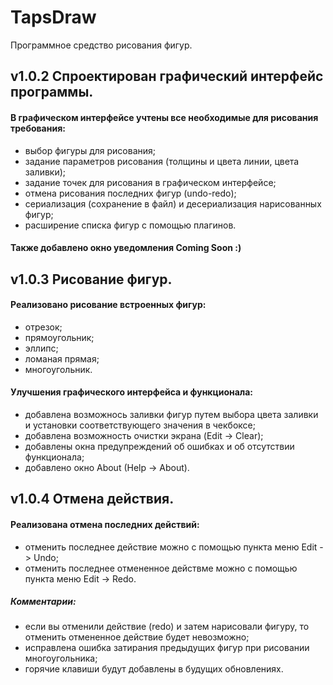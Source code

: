# TapsDraw

Программное средство рисования фигур.

v1.0.2 Спроектирован графический интерфейс программы.
-------

#### В графическом интерфейсе учтены все необходимые для рисования требования:
* выбор фигуры для рисования;
* задание параметров рисования (толщины и цвета линии, цвета заливки);
* задание точек для рисования в графическом интерфейсе;
* отмена рисования последних фигур (undo-redo);
* сериализация (сохранение в файл) и десериализация нарисованных фигур;
* расширение списка фигур с помощью плагинов.

#### Также добавлено окно уведомления Coming Soon :)

v1.0.3 Рисование фигур.
-------

#### Реализовано рисование встроенных фигур:
* отрезок;
* прямоугольник;
* эллипс;
* ломаная прямая;
* многоугольник.

#### Улучшения графического интерфейса и функционала:
* добавлена возможнось заливки фигур путем выбора цвета заливки и установки соответствующего значения в чекбоксе;
* добавлена возможность очистки экрана (Edit -> Clear);
* добавлены окна предупреждений об ошибках и об отсутствии функционала;
* добавлено окно About (Help -> About). 

v1.0.4 Отмена действия.
-------

#### Реализована отмена последних действий:
* отменить последнее действие можно с помощью пункта меню Edit -> Undo;
* отменить последнее отмененное действме можно с помощью пункта меню Edit -> Redo.
##### Комментарии:
* если вы отменили действие (redo) и затем нарисовали фигуру, то отменить отмененное действие будет невозможно;
* исправлена ошибка затирания предыдущих фигур при рисовании многоугольника;
* горячие клавиши будут добавлены в будущих обновлениях.

